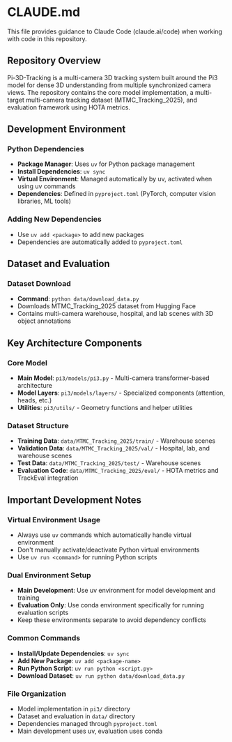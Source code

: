 # CLAUDE.md

This file provides guidance to Claude Code (claude.ai/code) when working with code in this repository.

## Repository Overview

Pi-3D-Tracking is a multi-camera 3D tracking system built around the Pi3 model for dense 3D understanding from multiple synchronized camera views. The repository contains the core model implementation, a multi-target multi-camera tracking dataset (MTMC_Tracking_2025), and evaluation framework using HOTA metrics.

## Development Environment

### Python Dependencies
- **Package Manager**: Uses `uv` for Python package management
- **Install Dependencies**: `uv sync`
- **Virtual Environment**: Managed automatically by uv, activated when using uv commands
- **Dependencies**: Defined in `pyproject.toml` (PyTorch, computer vision libraries, ML tools)

### Adding New Dependencies
- Use `uv add <package>` to add new packages
- Dependencies are automatically added to `pyproject.toml`

## Dataset and Evaluation

### Dataset Download
- **Command**: `python data/download_data.py`
- Downloads MTMC_Tracking_2025 dataset from Hugging Face
- Contains multi-camera warehouse, hospital, and lab scenes with 3D object annotations

## Key Architecture Components

### Core Model
- **Main Model**: `pi3/models/pi3.py` - Multi-camera transformer-based architecture
- **Model Layers**: `pi3/models/layers/` - Specialized components (attention, heads, etc.)
- **Utilities**: `pi3/utils/` - Geometry functions and helper utilities

### Dataset Structure
- **Training Data**: `data/MTMC_Tracking_2025/train/` - Warehouse scenes
- **Validation Data**: `data/MTMC_Tracking_2025/val/` - Hospital, lab, and warehouse scenes  
- **Test Data**: `data/MTMC_Tracking_2025/test/` - Warehouse scenes
- **Evaluation Code**: `data/MTMC_Tracking_2025/eval/` - HOTA metrics and TrackEval integration

## Important Development Notes

### Virtual Environment Usage
- Always use `uv` commands which automatically handle virtual environment
- Don't manually activate/deactivate Python virtual environments
- Use `uv run <command>` for running Python scripts

### Dual Environment Setup
- **Main Development**: Use uv environment for model development and training
- **Evaluation Only**: Use conda environment specifically for running evaluation scripts
- Keep these environments separate to avoid dependency conflicts

### Common Commands
- **Install/Update Dependencies**: `uv sync`
- **Add New Package**: `uv add <package-name>`
- **Run Python Script**: `uv run python <script.py>`
- **Download Dataset**: `uv run python data/download_data.py`

### File Organization
- Model implementation in `pi3/` directory
- Dataset and evaluation in `data/` directory
- Dependencies managed through `pyproject.toml`
- Main development uses uv, evaluation uses conda
